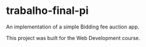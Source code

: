 # trabalho-final-pi
An implementation of a simple Bidding fee auction app.

This project was built for the Web Development course.

